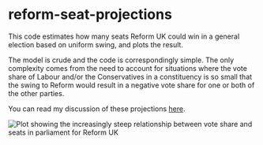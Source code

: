 # reform-seat-projections
This code estimates how many seats Reform UK could win in a general election based on uniform swing, and plots the result. 

The model is crude and the code is correspondingly simple. The only complexity comes from the need to account for situations where the vote share of Labour and/or the Conservatives in a constituency is so small that the swing to Reform would result in a negative vote share for one or both of the other parties. 

You can read my discussion of these projections [here](https://pollingstation.substack.com/p/how-many-seats-could-reform-win).

![Plot showing the increasingly steep relationship between vote share and seats in parliament for Reform UK](https://substackcdn.com/image/fetch/f_auto,q_auto:good,fl_progressive:steep/https%3A%2F%2Fsubstack-post-media.s3.amazonaws.com%2Fpublic%2Fimages%2F2b829bba-43dc-4f43-9c27-f2d0020aa3e5_2100x2100.png)
